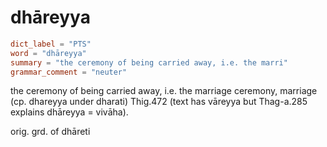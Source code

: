 # dhāreyya

``` toml
dict_label = "PTS"
word = "dhāreyya"
summary = "the ceremony of being carried away, i.e. the marri"
grammar_comment = "neuter"
```

the ceremony of being carried away, i.e. the marriage ceremony, marriage (cp. dhareyya under dharati) Thig.472 (text has vāreyya but Thag\-a.285 explains dhāreyya = vivāha).

orig. grd. of dhāreti

